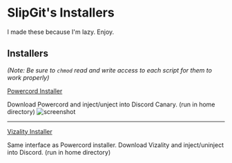 # SlipGit's Installers
I made these because I'm lazy. Enjoy.

## Installers

*(Note: Be sure to `chmod` read and write access to each script for them to work properly)*

[Powercord Installer](https://gitcdn.link/repo/SlippingGitty/sh-scripts/main/installers/Discord/installpc.sh)

Download Powercord and inject/unject into Discord Canary. (run in home directory)
![screenshot](https://files.catbox.moe/7fhx1d.gif)
___
[Vizality Installer](https://gitcdn.link/repo/SlippingGitty/sh-scripts/main/installers/Discord/installviz.sh)

Same interface as Powercord installer. Download Vizality and inject/uninject into Discord. (run in home directory)
